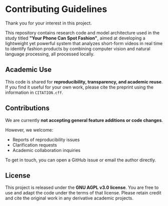# Contributing Guidelines

Thank you for your interest in this project.

This repository contains research code and model architecture used in the study titled **"Your Phone Can Spot Fashion"**, aimed at developing a lightweight yet powerful system that analyzes short-form videos in real time to identify fashion products by combining computer vision and natural language processing, all processed locally.

## Academic Use

This code is shared for **reproducibility, transparency, and academic reuse**. If you find it useful for your own work, please cite the preprint using the information in `CITATION.cff`.

## Contributions

We are currently **not accepting general feature additions or code changes**.

However, we welcome:

- Reports of reproducibility issues
- Clarification requests
- Academic collaboration inquiries

To get in touch, you can open a GitHub issue or email the author directly.

## License

This project is released under the **GNU AGPL v3.0 license**. You are free to use and adapt the code under the terms of that license. Please retain credit and cite the original work in any derivative academic projects.
